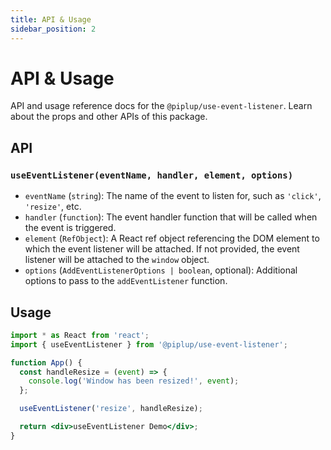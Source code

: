 ```yaml
---
title: API & Usage
sidebar_position: 2
---
```


# API & Usage

API and usage reference docs for the `@piplup/use-event-listener`. Learn about the props and other APIs of this package.

## API

### `useEventListener(eventName, handler, element, options)`

- `eventName` (`string`): The name of the event to listen for, such as `'click'`, `'resize'`, etc.
- `handler` (`function`): The event handler function that will be called when the event is triggered.
- `element` (`RefObject`): A React ref object referencing the DOM element to which the event listener will be attached. If not provided, the event listener will be attached to the `window` object.
- `options` (`AddEventListenerOptions | boolean`, optional): Additional options to pass to the `addEventListener` function.

## Usage

```jsx
import * as React from 'react';
import { useEventListener } from '@piplup/use-event-listener';

function App() {
  const handleResize = (event) => {
    console.log('Window has been resized!', event);
  };

  useEventListener('resize', handleResize);

  return <div>useEventListener Demo</div>;
}
```
